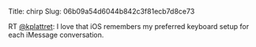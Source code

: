 Title: chirp
Slug: 06b09a54d6044b842c3f81ecb7d8ce73

RT <a href="http://twitter.com/kplattret">@kplattret</a>: I love that iOS remembers my preferred keyboard setup for each iMessage conversation.
